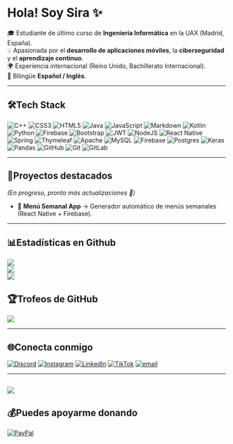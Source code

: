 # Hola! Soy Sira ✨

🎓 Estudiante de último curso de **Ingeniería Informática** en la UAX (Madrid, España).  
💡 Apasionada por el **desarrollo de aplicaciones móviles**, la **ciberseguridad** y el **aprendizaje continuo**.  
🌍 Experiencia internacional (Reino Unido, Bachillerato Internacional).  
🔹 Bilingüe **Español / Inglés**.  

---

## 🛠️Tech Stack
![C++](https://img.shields.io/badge/c++-%2300599C.svg?style=for-the-badge&logo=c%2B%2B&logoColor=white) 
![CSS3](https://img.shields.io/badge/css3-%231572B6.svg?style=for-the-badge&logo=css3&logoColor=white) 
![HTML5](https://img.shields.io/badge/html5-%23E34F26.svg?style=for-the-badge&logo=html5&logoColor=white) 
![Java](https://img.shields.io/badge/java-%23ED8B00.svg?style=for-the-badge&logo=openjdk&logoColor=white) 
![JavaScript](https://img.shields.io/badge/javascript-%23323330.svg?style=for-the-badge&logo=javascript&logoColor=%23F7DF1E) 
![Markdown](https://img.shields.io/badge/markdown-%23000000.svg?style=for-the-badge&logo=markdown&logoColor=white) 
![Kotlin](https://img.shields.io/badge/kotlin-%237F52FF.svg?style=for-the-badge&logo=kotlin&logoColor=white) 
![Python](https://img.shields.io/badge/python-3670A0?style=for-the-badge&logo=python&logoColor=ffdd54) 
![Firebase](https://img.shields.io/badge/firebase-%23039BE5.svg?style=for-the-badge&logo=firebase) 
![Bootstrap](https://img.shields.io/badge/bootstrap-%238511FA.svg?style=for-the-badge&logo=bootstrap&logoColor=white) 
![JWT](https://img.shields.io/badge/JWT-black?style=for-the-badge&logo=JSON%20web%20tokens) 
![NodeJS](https://img.shields.io/badge/node.js-6DA55F?style=for-the-badge&logo=node.js&logoColor=white) 
![React Native](https://img.shields.io/badge/react_native-%2320232a.svg?style=for-the-badge&logo=react&logoColor=%2361DAFB) 
![Spring](https://img.shields.io/badge/spring-%236DB33F.svg?style=for-the-badge&logo=spring&logoColor=white) 
![Thymeleaf](https://img.shields.io/badge/Thymeleaf-%23005C0F.svg?style=for-the-badge&logo=Thymeleaf&logoColor=white) 
![Apache](https://img.shields.io/badge/apache-%23D42029.svg?style=for-the-badge&logo=apache&logoColor=white) 
![MySQL](https://img.shields.io/badge/mysql-4479A1.svg?style=for-the-badge&logo=mysql&logoColor=white) 
![Firebase](https://img.shields.io/badge/firebase-a08021?style=for-the-badge&logo=firebase&logoColor=ffcd34) 
![Postgres](https://img.shields.io/badge/postgres-%23316192.svg?style=for-the-badge&logo=postgresql&logoColor=white) 
![Keras](https://img.shields.io/badge/Keras-%23D00000.svg?style=for-the-badge&logo=Keras&logoColor=white) 
![Pandas](https://img.shields.io/badge/pandas-%23150458.svg?style=for-the-badge&logo=pandas&logoColor=white) 
![GitHub](https://img.shields.io/badge/github-%23121011.svg?style=for-the-badge&logo=github&logoColor=white) 
![Git](https://img.shields.io/badge/git-%23F05033.svg?style=for-the-badge&logo=git&logoColor=white) 
![GitLab](https://img.shields.io/badge/gitlab-%23181717.svg?style=for-the-badge&logo=gitlab&logoColor=white)  

---

## 📌Proyectos destacados
*(En progreso, pronto más actualizaciones 🚧)*  

- 📱 **Menú Semanal App** → Generador automático de menús semanales (React Native + Firebase).

---

## 📊Estadísticas en Github
![](https://github-readme-stats.vercel.app/api?username=siraglez&theme=nightowl&hide_border=false&include_all_commits=false&count_private=false)<br/>
![](https://nirzak-streak-stats.vercel.app/?user=siraglez&theme=nightowl&hide_border=false)<br/>
![](https://github-readme-stats.vercel.app/api/top-langs/?username=siraglez&theme=nightowl&hide_border=false&include_all_commits=false&count_private=false&layout=compact)

## 🏆Trofeos de GitHub
![](https://github-profile-trophy.vercel.app/?username=siraglez&theme=dracula&no-frame=false&no-bg=true&margin-w=4)

---

## 🌐Conecta conmigo
[![Discord](https://img.shields.io/badge/Discord-%237289DA.svg?logo=discord&logoColor=white)](https://discord.gg/https://discord.gg/9KzepfYq) 
[![Instagram](https://img.shields.io/badge/Instagram-%23E4405F.svg?logo=Instagram&logoColor=white)](https://instagram.com/sira_glez) 
[![LinkedIn](https://img.shields.io/badge/LinkedIn-%230077B5.svg?logo=linkedin&logoColor=white)](https://linkedin.com/in/sira-glez) 
[![TikTok](https://img.shields.io/badge/TikTok-%23000000.svg?logo=TikTok&logoColor=white)](https://tiktok.com/@sira_glez) 
[![email](https://img.shields.io/badge/Correo-D14836?logo=gmail&logoColor=white)](mailto:sira@madronogarcia.com) 

---
[![](https://visitcount.itsvg.in/api?id=siraglez&icon=5&color=1)](https://visitcount.itsvg.in)
---

## 💰Puedes apoyarme donando
[![PayPal](https://img.shields.io/badge/PayPal-00457C?style=for-the-badge&logo=paypal&logoColor=white)](https://paypal.me/siraglez) 

